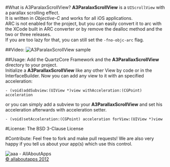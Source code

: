  
#What is A3ParalaxScrollView?
**A3ParalaxScrollView** is a `UIScrollView` with a parallax scrolling effect.  
It is written in *Objective-C* and works for all iOS applications.  
ARC is not enabled for the project, but you can easily convert it to arc with the XCode built in ARC converter or by remove the dealloc method and the two or three releases.  
If you are too lazy for that, you can still set the `-fno-objc-arc` flag.

##Video:
![A3ParalaxScrollView sample](https://dl.dropbox.com/u/9934540/aaa/A3ParallaxScrollViewSample.gif "A3ParalaxScrollView Sample Video")

##Usage:
Add the QuartzCore Framework and the **A3ParallaxScrollView** directory to your project.  
Initialize a **A3ParallaxScrollView** like any other View by code or in the InterfaceBuilder.
Now you can add any view to it with an specified acceleration:

`- (void)addSubview:(UIView *)view withAcceleration:(CGPoint) acceleration`

or you can simply add a subview to your **A3ParallaxScrollView** and set his acceleration afterwards with acceleration setter.

`- (void)setAcceleration:(CGPoint) acceleration forView:(UIView *)view`
 
#License:
The BSD 3-Clause License

#Contribute:
Feel free to fork and make pull requests! We are also very happy if you tell us about your app(s) which use this control.  


![aaa - AllAboutApps](https://dl.dropbox.com/u/9934540/aaa/aaaLogo.png "aaa - AllAboutApps")  
[© allaboutapps 2012](http://www.allaboutapps.at)